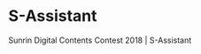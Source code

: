 # S-Assistant
Sunrin Digital Contents Contest 2018 | S-Assistant

<script src="https://raw.githubusercontent.com/munen/pdf-viewer/master/dist/pdf-viewer.js"></script>
<pdf-viewer src="https://github.com/heptacode/S-Assistant/raw/master/%EC%9B%B9_10407_%EA%B9%80%ED%98%84%EC%9A%B0_S-Assistant.pdf" width="640"></pdf-viewer>
